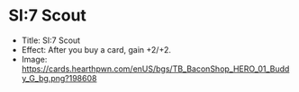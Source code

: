 # SI:7 Scout
- Title:  SI:7 Scout
- Effect:  After you buy a card, gain +2/+2.
- Image:  https://cards.hearthpwn.com/enUS/bgs/TB_BaconShop_HERO_01_Buddy_G_bg.png?198608
